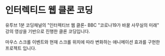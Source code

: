 # 인터렉티드 웹 클론 코딩
유투브 1분 코딩채널의 "인터렉티브 웹 클론- BBC "코로나19가 바꿀 사무실의 미래" 강의 영상을 기반으로 진행한 클론 코딩입니다. 

마우스 스크롤 이벤트와 현재 스크롤 위치에 따라 변화하는 애니메이션 효과를 구현한 프로젝트 입니다. 

